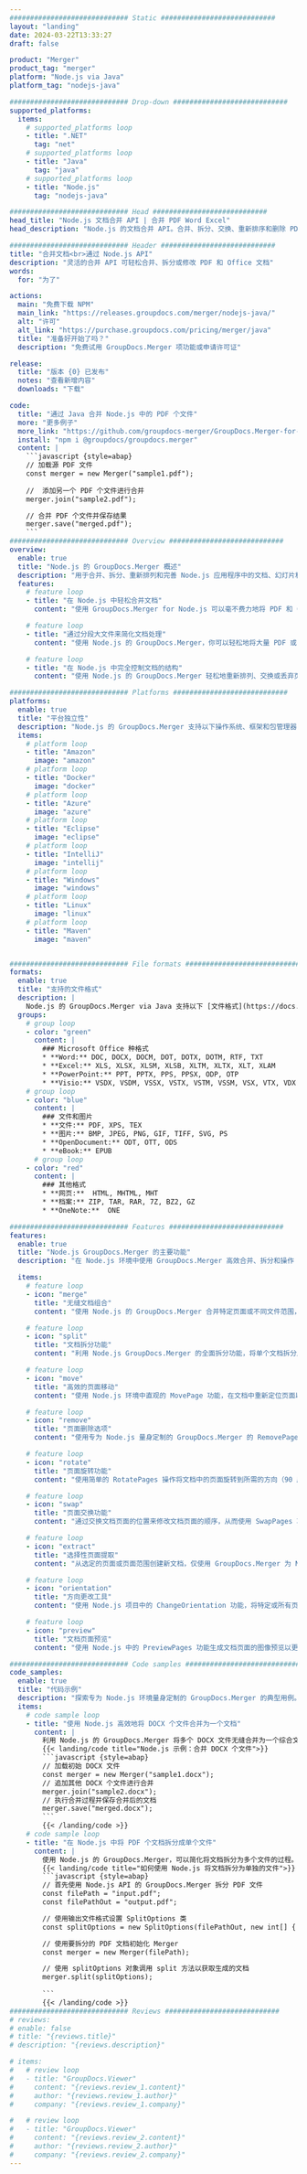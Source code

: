 ```yaml
---
############################# Static ############################
layout: "landing"
date: 2024-03-22T13:33:27
draft: false

product: "Merger"
product_tag: "merger"
platform: "Node.js via Java"
platform_tag: "nodejs-java"

############################# Drop-down ############################
supported_platforms:
  items:
    # supported_platforms loop
    - title: ".NET"
      tag: "net"
    # supported_platforms loop
    - title: "Java"
      tag: "java"
    # supported_platforms loop
    - title: "Node.js"
      tag: "nodejs-java"

############################# Head ############################
head_title: "Node.js 文档合并 API | 合并 PDF Word Excel"
head_description: "Node.js 的文档合并 API。合并、拆分、交换、重新排序和删除 PDF、微软 Word、Excel、演示文稿、Visio、XPS 和 EPUB 格式的页面。"

############################# Header ############################
title: "合并文档<br>通过 Node.js API"
description: "灵活的合并 API 可轻松合并、拆分或修改 PDF 和 Office 文档"
words:
  for: "为了"

actions:
  main: "免费下载 NPM"
  main_link: "https://releases.groupdocs.com/merger/nodejs-java/"
  alt: "许可"
  alt_link: "https://purchase.groupdocs.com/pricing/merger/java"
  title: "准备好开始了吗？"
  description: "免费试用 GroupDocs.Merger 项功能或申请许可证"

release:
  title: "版本 {0} 已发布"
  notes: "查看新增内容"
  downloads: "下载"

code:
  title: "通过 Java 合并 Node.js 中的 PDF 个文件"
  more: "更多例子"
  more_link: "https://github.com/groupdocs-merger/GroupDocs.Merger-for-Node.js-via-Java"
  install: "npm i @groupdocs/groupdocs.merger"
  content: |
    ```javascript {style=abap}   
    // 加载源 PDF 文件
    const merger = new Merger("sample1.pdf");
    
    //  添加另一个 PDF 个文件进行合并
    merger.join("sample2.pdf");

    // 合并 PDF 个文件并保存结果
    merger.save("merged.pdf");
    ```
############################# Overview ############################
overview:
  enable: true
  title: "Node.js 的 GroupDocs.Merger 概述"
  description: "用于合并、拆分、重新排列和完善 Node.js 应用程序中的文档、幻灯片和图表的全面 API。"
  features:
    # feature loop
    - title: "在 Node.js 中轻松合并文档"
      content: "使用 GroupDocs.Merger for Node.js 可以毫不费力地将 PDF 和 Office 文档合并为一个统一的文件。该库扩展了广泛的格式支持，实现了不同文件类型的平滑集成和合并，从而增强了 Node.js 应用程序中的文档管理流程。"

    # feature loop
    - title: "通过分段大文件来简化文档处理"
      content: "使用 Node.js 的 GroupDocs.Merger，你可以轻松地将大量 PDF 或 Office 文件拆分成更易于管理的部分。通过根据特定页面、范围或单个页面提取进行划分来定制您的文档，从而增强文档工作流程的组织和效率。"

    # feature loop
    - title: "在 Node.js 中完全控制文档的结构"
      content: "使用 Node.js 的 GroupDocs.Merger 轻松地重新排列、交换或丢弃页面，重新定义文档的布局。调整您的文档以满足独特的需求，为构建自定义文件配置提供无与伦比的灵活性。"

############################# Platforms ############################
platforms:
  enable: true
  title: "平台独立性"
  description: "Node.js 的 GroupDocs.Merger 支持以下操作系统、框架和包管理器"
  items:
    # platform loop
    - title: "Amazon"
      image: "amazon"
    # platform loop
    - title: "Docker"
      image: "docker"
    # platform loop
    - title: "Azure"
      image: "azure"
    # platform loop
    - title: "Eclipse"
      image: "eclipse"
    # platform loop
    - title: "IntelliJ"
      image: "intellij"
    # platform loop
    - title: "Windows"
      image: "windows"
    # platform loop
    - title: "Linux"
      image: "linux"
    # platform loop
    - title: "Maven"
      image: "maven"


############################# File formats ############################
formats:
  enable: true
  title: "支持的文件格式"
  description: |
    Node.js 的 GroupDocs.Merger via Java 支持以下 [文件格式](https://docs.groupdocs.com/merger/nodejs-java/supported-document-formats/) 的操作。
  groups:
    # group loop
    - color: "green"
      content: |
        ### Microsoft Office 种格式
        * **Word:** DOC, DOCX, DOCM, DOT, DOTX, DOTM, RTF, TXT
        * **Excel:** XLS, XLSX, XLSM, XLSB, XLTM, XLTX, XLT, XLAM
        * **PowerPoint:** PPT, PPTX, PPS, PPSX, ODP, OTP
        * **Visio:** VSDX, VSDM, VSSX, VSTX, VSTM, VSSM, VSX, VTX, VDX
    # group loop
    - color: "blue"
      content: |
        ### 文件和图片
        * **文件:** PDF, XPS, TEX
        * **图片:** BMP, JPEG, PNG, GIF, TIFF, SVG, PS
        * **OpenDocument:** ODT, OTT, ODS
        * **eBook:** EPUB
      # group loop
    - color: "red"
      content: |
        ### 其他格式
        * **网页:**  HTML, MHTML, MHT
        * **档案:** ZIP, TAR, RAR, 7Z, BZ2, GZ
        * **OneNote:**  ONE

############################# Features ############################
features:
  enable: true
  title: "Node.js GroupDocs.Merger 的主要功能"
  description: "在 Node.js 环境中使用 GroupDocs.Merger 高效合并、拆分和操作 PDF 和 Office 格式的文档。"

  items:
    # feature loop
    - icon: "merge"
      title: "无缝文档组合"
      content: "使用 Node.js 的 GroupDocs.Merger 合并特定页面或不同文件范围，轻松将多个文档合并为一个文档。"

    # feature loop
    - icon: "split"
      title: "文档拆分功能"
      content: "利用 Node.js GroupDocs.Merger 的全面拆分功能，将单个文档拆分成几个较小的文件，以便更好地管理和组织。"

    # feature loop
    - icon: "move"
      title: "高效的页面移动"
      content: "使用 Node.js 环境中直观的 MovePage 功能，在文档中重新定位页面以满足您的要求。"

    # feature loop
    - icon: "remove"
      title: "页面删除选项"
      content: "使用专为 Node.js 量身定制的 GroupDocs.Merger 的 RemovePages 功能，轻松移除不必要的页面或特定的页码。"

    # feature loop
    - icon: "rotate"
      title: "页面旋转功能"
      content: "使用简单的 RotatePages 操作将文档中的页面旋转到所需的方向（90 度、180 度或 270 度）。"

    # feature loop
    - icon: "swap"
      title: "页面交换功能"
      content: "通过交换文档页面的位置来修改文档页面的顺序，从而使用 SwapPages 功能创建经过重组的文档。"

    # feature loop
    - icon: "extract"
      title: "选择性页面提取"
      content: "从选定的页面或页面范围创建新文档，仅使用 GroupDocs.Merger 为 Node.js 提取必要的内容。"

    # feature loop
    - icon: "orientation"
      title: "方向更改工具"
      content: "使用 Node.js 项目中的 ChangeOrientation 功能，将特定或所有页面的方向从纵向更改为横向，反之亦然。"

    # feature loop
    - icon: "preview"
      title: "文档页面预览"
      content: "使用 Node.js 中的 PreviewPages 功能生成文档页面的图像预览以更好地了解其内容和布局。"

############################# Code samples ############################
code_samples:
  enable: true
  title: "代码示例"
  description: "探索专为 Node.js 环境量身定制的 GroupDocs.Merger 的典型用例。这些示例演示了使用适用于 Node.js 的 GroupDocs.Merger 合并文档的效率和易用性。"
  items:
    # code sample loop
    - title: "使用 Node.js 高效地将 DOCX 个文件合并为一个文档"
      content: |
        利用 Node.js 的 GroupDocs.Merger 将多个 DOCX 文件无缝合并为一个综合文档。利用我们的 [合并 Word 文档](https://docs.groupdocs.com/merger/nodejs-java/merge/word/) 功能来高效地合并文件，增强文档管理和工作效率。 下面，找到 Node.js 代码片段来指导你完成文档合并过程：
        {{< landing/code title="Node.js 示例：合并 DOCX 个文件">}}
        ```javascript {style=abap}   
        // 加载初始 DOCX 文件
        const merger = new Merger("sample1.docx");
        // 追加其他 DOCX 个文件进行合并
        merger.join("sample2.docx");
        // 执行合并过程并保存合并后的文档
        merger.save("merged.docx");
        ```
        {{< /landing/code >}}
    # code sample loop
    - title: "在 Node.js 中将 PDF 个文档拆分成单个文件"
      content: |
        使用 Node.js 的 GroupDocs.Merger，可以简化将文档拆分为多个文件的过程。我们的 [拆分文档](https://docs.groupdocs.com/merger/nodejs-java/split-document/) 功能允许高效管理和从大型 PDF 文档中提取特定部分，从而使您的文档处理更加有效。 此功能支持按页面范围、起始/结束页或奇数/偶数页码等条件拆分文档。
        {{< landing/code title="如何使用 Node.js 将文档拆分为单独的文件">}}
        ```javascript {style=abap}   
        // 首先使用 Node.js API 的 GroupDocs.Merger 拆分 PDF 文件
        const filePath = "input.pdf";
        const filePathOut = "output.pdf";

        // 使用输出文件格式设置 SplitOptions 类
        const splitOptions = new SplitOptions(filePathOut, new int[] { 3, 6, 8 });

        // 使用要拆分的 PDF 文档初始化 Merger
        const merger = new Merger(filePath);

        // 使用 splitOptions 对象调用 split 方法以获取生成的文档
        merger.split(splitOptions);
  
        ```
        {{< /landing/code >}}
############################# Reviews ############################
# reviews:
# enable: false
# title: "{reviews.title}"
# description: "{reviews.description}"

# items:
#   # review loop
#   - title: "GroupDocs.Viewer"
#     content: "{reviews.review_1.content}"
#     author: "{reviews.review_1.author}"
#     company: "{reviews.review_1.company}"

#   # review loop
#   - title: "GroupDocs.Viewer"
#     content: "{reviews.review_2.content}"
#     author: "{reviews.review_2.author}"
#     company: "{reviews.review_2.company}"
---
```

